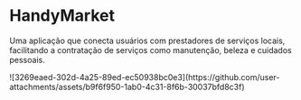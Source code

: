 # HandyMarket
Uma aplicação que conecta usuários com prestadores de serviços locais, facilitando a contratação de serviços como manutenção, beleza e cuidados pessoais.

<p text-align: center>  ![3269eaed-302d-4a25-89ed-ec50938bc0e3](https://github.com/user-attachments/assets/b9f6f950-1ab0-4c31-8f6b-30037bfd8c3f) </p>
